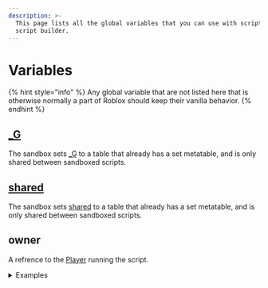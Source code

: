 ```yaml
---
description: >-
  This page lists all the global variables that you can use with scripts in the
  script builder.
---
```


# Variables

{% hint style="info" %}
Any global variable that are not listed here that is otherwise normally a part of Roblox should keep their vanilla behavior.
{% endhint %}

## [\_G](https://create.roblox.com/docs/reference/engine/globals/LuaGlobals#\_G)

The sandbox sets [\_G](https://create.roblox.com/docs/reference/engine/globals/LuaGlobals#\_G) to a table that already has a set metatable, and is only shared between sandboxed scripts.

## [shared](https://create.roblox.com/docs/reference/engine/globals/RobloxGlobals#shared)

The sandbox sets [shared](https://create.roblox.com/docs/reference/engine/globals/RobloxGlobals#shared) to a table that already has a set metatable, and is only shared between sandboxed scripts.

## owner

A refrence to the [Player](https://create.roblox.com/docs/reference/engine/classes/Player) running the script.

<details>

<summary>Examples</summary>

Sets the walkspeed of the player running the script to 32.

```lua
local Character = owner.Character
if Character then
    local Humanoid = Character:FindFirstChildOfClass("Humanoid")
    if Humanoid then
        Humanoid.WalkSpeed = 32
    end
end
```

Kills the player running the script with :BreakJoints() if they have a character.

```lua
local Character = owner.Character
if Character then
    Character:BreakJoints()
end
```

</details>

